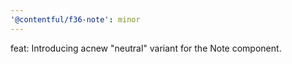 ```yaml
---
'@contentful/f36-note': minor
---
```


feat: Introducing acnew "neutral" variant for the Note component.
